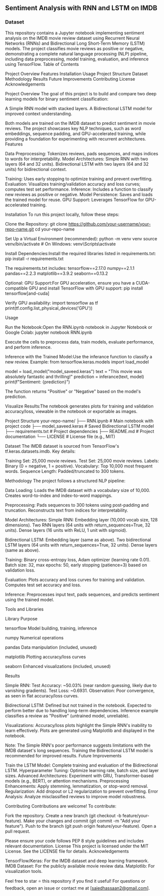 ## Sentiment Analysis with RNN and LSTM on IMDB

### Dataset
This repository contains a Jupyter notebook implementing sentiment analysis on the IMDB movie review dataset using Recurrent Neural Networks (RNNs) and Bidirectional Long Short-Term Memory (LSTM) models. The project classifies movie reviews as positive or negative, demonstrating a complete natural language processing (NLP) pipeline, including data preprocessing, model training, evaluation, and inference using TensorFlow.
Table of Contents

Project Overview
Features
Installation
Usage
Project Structure
Dataset
Methodology
Results
Future Improvements
Contributing
License
Acknowledgements

Project Overview
The goal of this project is to build and compare two deep learning models for binary sentiment classification:

A Simple RNN model with stacked layers.
A Bidirectional LSTM model for improved context understanding.

Both models are trained on the IMDB dataset to predict sentiment in movie reviews. The project showcases key NLP techniques, such as word embeddings, sequence padding, and GPU-accelerated training, while providing a foundation for experimenting with recurrent architectures.
Features

Data Preprocessing: Tokenizes reviews, pads sequences, and maps indices to words for interpretability.
Model Architectures:
Simple RNN with two layers (64 and 32 units).
Bidirectional LSTM with two layers (64 and 32 units) for bidirectional context.


Training: Uses early stopping to optimize training and prevent overfitting.
Evaluation: Visualizes training/validation accuracy and loss curves; computes test set performance.
Inference: Includes a function to classify new reviews as positive or negative.
Model Persistence: Saves and loads the trained model for reuse.
GPU Support: Leverages TensorFlow for GPU-accelerated training.

Installation
To run this project locally, follow these steps:

Clone the Repository:
git clone https://github.com/your-username/your-repo-name.git
cd your-repo-name


Set Up a Virtual Environment (recommended):
python -m venv venv
source venv/bin/activate  # On Windows: venv\Scripts\activate


Install Dependencies:Install the required libraries listed in requirements.txt:
pip install -r requirements.txt

The requirements.txt includes:
tensorflow==2.17.0
numpy==2.1.1
pandas==2.2.3
matplotlib==3.9.2
seaborn==0.13.2


Optional: GPU Support:For GPU acceleration, ensure you have a CUDA-compatible GPU and install TensorFlow with GPU support:
pip install tensorflow[and-cuda]

Verify GPU availability:
import tensorflow as tf
print(tf.config.list_physical_devices('GPU'))



Usage

Run the Notebook:Open the RNN.ipynb notebook in Jupyter Notebook or Google Colab:
jupyter notebook RNN.ipynb

Execute the cells to preprocess data, train models, evaluate performance, and perform inference.

Inference with the Trained Model:Use the inferance function to classify a new review. Example:
from tensorflow.keras.models import load_model

model = load_model("model_saveed.keras")
text = "This movie was absolutely fantastic and thrilling!"
prediction = inferance(text, model)
print(f"Sentiment: {prediction}")

The function returns "Positive" or "Negative" based on the model's prediction.

Visualize Results:The notebook generates plots for training and validation accuracy/loss, viewable in the notebook or exportable as images.


Project Structure
your-repo-name/
├── RNN.ipynb                   # Main notebook with project code
├── model_saveed.keras         # Saved Bidirectional LSTM model
├── requirements.txt           # Project dependencies
├── README.md                  # Project documentation
└── LICENSE                    # License file (e.g., MIT)

Dataset
The IMDB dataset is sourced from TensorFlow's tf.keras.datasets.imdb. Key details:

Training Set: 25,000 movie reviews.
Test Set: 25,000 movie reviews.
Labels: Binary (0 = negative, 1 = positive).
Vocabulary: Top 10,000 most frequent words.
Sequence Length: Padded/truncated to 300 tokens.

Methodology
The project follows a structured NLP pipeline:

Data Loading:
Loads the IMDB dataset with a vocabulary size of 10,000.
Creates word-to-index and index-to-word mappings.


Preprocessing:
Pads sequences to 300 tokens using post-padding and truncation.
Reconstructs text from indices for interpretability.


Model Architectures:
Simple RNN:
Embedding layer (10,000 vocab size, 128 dimensions).
Two RNN layers (64 units with return_sequences=True, 32 units).
Dense layers (16 units with ReLU, 1 unit with sigmoid).


Bidirectional LSTM:
Embedding layer (same as above).
Two bidirectional LSTM layers (64 units with return_sequences=True, 32 units).
Dense layers (same as above).




Training:
Binary cross-entropy loss, Adam optimizer (learning rate 0.01).
Batch size: 32, max epochs: 50, early stopping (patience=3) based on validation loss.


Evaluation:
Plots accuracy and loss curves for training and validation.
Computes test set accuracy and loss.


Inference:
Preprocesses input text, pads sequences, and predicts sentiment using the trained model.



Tools and Libraries



Library
Purpose



tensorflow
Model building, training, inference


numpy
Numerical operations


pandas
Data manipulation (included, unused)


matplotlib
Plotting accuracy/loss curves


seaborn
Enhanced visualizations (included, unused)


Results

Simple RNN:
Test Accuracy: ~50.03% (near random guessing, likely due to vanishing gradients).
Test Loss: ~0.6931.
Observation: Poor convergence, as seen in flat accuracy/loss curves.


Bidirectional LSTM:
Defined but not trained in the notebook. Expected to perform better due to handling long-term dependencies.
Inference example classifies a review as "Positive" (untrained model, unreliable).


Visualizations:
Accuracy/loss plots highlight the Simple RNN's inability to learn effectively.
Plots are generated using Matplotlib and displayed in the notebook.



Note: The Simple RNN's poor performance suggests limitations with the IMDB dataset's long sequences. Training the Bidirectional LSTM model is recommended for improved results.
Future Improvements

Train the LSTM Model: Complete training and evaluation of the Bidirectional LSTM.
Hyperparameter Tuning: Optimize learning rate, batch size, and layer sizes.
Advanced Architectures: Experiment with GRU, Transformer-based models (e.g., BERT), or attention mechanisms.
Preprocessing Enhancements: Apply stemming, lemmatization, or stop-word removal.
Regularization: Add dropout or L2 regularization to prevent overfitting.
Error Analysis: Analyze misclassified reviews to improve model robustness.

Contributing
Contributions are welcome! To contribute:

Fork the repository.
Create a new branch (git checkout -b feature/your-feature).
Make your changes and commit (git commit -m "Add your feature").
Push to the branch (git push origin feature/your-feature).
Open a pull request.

Please ensure your code follows PEP 8 style guidelines and includes relevant documentation.
License
This project is licensed under the MIT License. See the LICENSE file for details.
Acknowledgements

TensorFlow/Keras: For the IMDB dataset and deep learning framework.
IMDB Dataset: For the publicly available movie review data.
Matplotlib: For visualization tools.


Feel free to star ⭐ this repository if you find it useful! For questions or feedback, open an issue or contact me at [saiedhassaan2@gmail.com].
